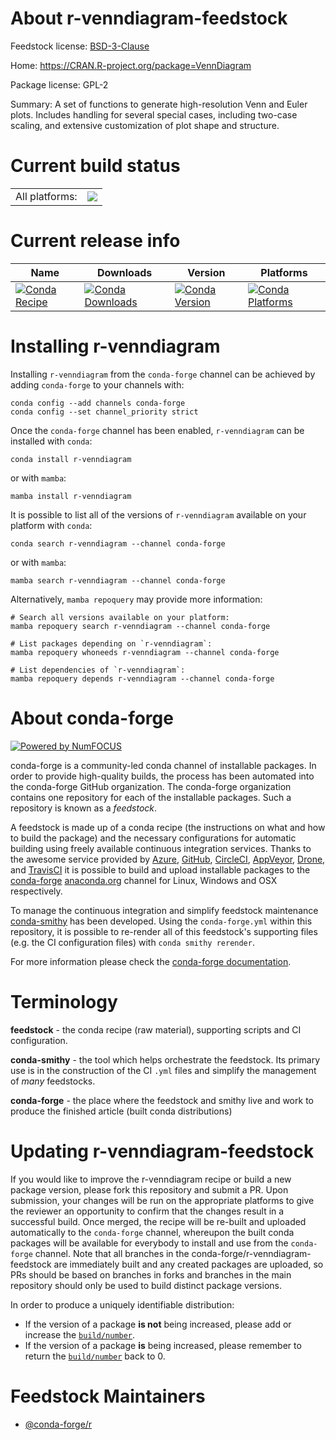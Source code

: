 About r-venndiagram-feedstock
=============================

Feedstock license: [BSD-3-Clause](https://github.com/conda-forge/r-venndiagram-feedstock/blob/main/LICENSE.txt)

Home: https://CRAN.R-project.org/package=VennDiagram

Package license: GPL-2

Summary: A set of functions to generate high-resolution Venn and Euler plots. Includes handling for several special cases, including two-case scaling, and extensive customization of plot shape and structure.

Current build status
====================


<table><tr><td>All platforms:</td>
    <td>
      <a href="https://dev.azure.com/conda-forge/feedstock-builds/_build/latest?definitionId=1779&branchName=main">
        <img src="https://dev.azure.com/conda-forge/feedstock-builds/_apis/build/status/r-venndiagram-feedstock?branchName=main">
      </a>
    </td>
  </tr>
</table>

Current release info
====================

| Name | Downloads | Version | Platforms |
| --- | --- | --- | --- |
| [![Conda Recipe](https://img.shields.io/badge/recipe-r--venndiagram-green.svg)](https://anaconda.org/conda-forge/r-venndiagram) | [![Conda Downloads](https://img.shields.io/conda/dn/conda-forge/r-venndiagram.svg)](https://anaconda.org/conda-forge/r-venndiagram) | [![Conda Version](https://img.shields.io/conda/vn/conda-forge/r-venndiagram.svg)](https://anaconda.org/conda-forge/r-venndiagram) | [![Conda Platforms](https://img.shields.io/conda/pn/conda-forge/r-venndiagram.svg)](https://anaconda.org/conda-forge/r-venndiagram) |

Installing r-venndiagram
========================

Installing `r-venndiagram` from the `conda-forge` channel can be achieved by adding `conda-forge` to your channels with:

```
conda config --add channels conda-forge
conda config --set channel_priority strict
```

Once the `conda-forge` channel has been enabled, `r-venndiagram` can be installed with `conda`:

```
conda install r-venndiagram
```

or with `mamba`:

```
mamba install r-venndiagram
```

It is possible to list all of the versions of `r-venndiagram` available on your platform with `conda`:

```
conda search r-venndiagram --channel conda-forge
```

or with `mamba`:

```
mamba search r-venndiagram --channel conda-forge
```

Alternatively, `mamba repoquery` may provide more information:

```
# Search all versions available on your platform:
mamba repoquery search r-venndiagram --channel conda-forge

# List packages depending on `r-venndiagram`:
mamba repoquery whoneeds r-venndiagram --channel conda-forge

# List dependencies of `r-venndiagram`:
mamba repoquery depends r-venndiagram --channel conda-forge
```


About conda-forge
=================

[![Powered by
NumFOCUS](https://img.shields.io/badge/powered%20by-NumFOCUS-orange.svg?style=flat&colorA=E1523D&colorB=007D8A)](https://numfocus.org)

conda-forge is a community-led conda channel of installable packages.
In order to provide high-quality builds, the process has been automated into the
conda-forge GitHub organization. The conda-forge organization contains one repository
for each of the installable packages. Such a repository is known as a *feedstock*.

A feedstock is made up of a conda recipe (the instructions on what and how to build
the package) and the necessary configurations for automatic building using freely
available continuous integration services. Thanks to the awesome service provided by
[Azure](https://azure.microsoft.com/en-us/services/devops/), [GitHub](https://github.com/),
[CircleCI](https://circleci.com/), [AppVeyor](https://www.appveyor.com/),
[Drone](https://cloud.drone.io/welcome), and [TravisCI](https://travis-ci.com/)
it is possible to build and upload installable packages to the
[conda-forge](https://anaconda.org/conda-forge) [anaconda.org](https://anaconda.org/)
channel for Linux, Windows and OSX respectively.

To manage the continuous integration and simplify feedstock maintenance
[conda-smithy](https://github.com/conda-forge/conda-smithy) has been developed.
Using the ``conda-forge.yml`` within this repository, it is possible to re-render all of
this feedstock's supporting files (e.g. the CI configuration files) with ``conda smithy rerender``.

For more information please check the [conda-forge documentation](https://conda-forge.org/docs/).

Terminology
===========

**feedstock** - the conda recipe (raw material), supporting scripts and CI configuration.

**conda-smithy** - the tool which helps orchestrate the feedstock.
                   Its primary use is in the construction of the CI ``.yml`` files
                   and simplify the management of *many* feedstocks.

**conda-forge** - the place where the feedstock and smithy live and work to
                  produce the finished article (built conda distributions)


Updating r-venndiagram-feedstock
================================

If you would like to improve the r-venndiagram recipe or build a new
package version, please fork this repository and submit a PR. Upon submission,
your changes will be run on the appropriate platforms to give the reviewer an
opportunity to confirm that the changes result in a successful build. Once
merged, the recipe will be re-built and uploaded automatically to the
`conda-forge` channel, whereupon the built conda packages will be available for
everybody to install and use from the `conda-forge` channel.
Note that all branches in the conda-forge/r-venndiagram-feedstock are
immediately built and any created packages are uploaded, so PRs should be based
on branches in forks and branches in the main repository should only be used to
build distinct package versions.

In order to produce a uniquely identifiable distribution:
 * If the version of a package **is not** being increased, please add or increase
   the [``build/number``](https://docs.conda.io/projects/conda-build/en/latest/resources/define-metadata.html#build-number-and-string).
 * If the version of a package **is** being increased, please remember to return
   the [``build/number``](https://docs.conda.io/projects/conda-build/en/latest/resources/define-metadata.html#build-number-and-string)
   back to 0.

Feedstock Maintainers
=====================

* [@conda-forge/r](https://github.com/orgs/conda-forge/teams/r/)

